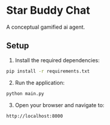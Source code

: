 # Star Buddy Chat

A conceptual  gamified ai agent.

## Setup

1. Install the required dependencies:

```bash
pip install -r requirements.txt
```

2. Run the application:

```bash
python main.py
```

3. Open your browser and navigate to:

```
http://localhost:8000
```


